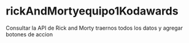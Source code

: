 # rickAndMortyequipo1Kodawards
Consultar la API de Rick and Morty traernos todos los datos y agregar botones de accion
